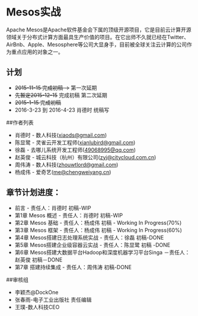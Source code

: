 Mesos实战
=======

Apache Mesos是Apache软件基金会下属的顶级开源项目，它是目前云计算开源领域关于分布式计算方面最具生产价值的项目。在它出师不久就已经在Twitter、AirBnb、Apple、Mesosphere等公司大显身手，目前被全球关注云计算的公司作为重点应用的对象之一。

## 计划

- ~~2015-11-15 完成初稿 ->~~ 第一次延期
- ~~先暂定2015-12-15~~ 完成初稿  第二次延期
- ~~2015-1-15 完成初稿~~
- 2016-3-23 到 2016-4-23 肖德时 统稿写

##作者列表

- 肖德时 - 数人科技(xiaods@gmail.com)
- 陈显鹭 - 灵雀云开发工程师(xianlubird@gmail.com)
- 徐磊 - 去哪儿系统开发工程师(49068995@qq.com)
- 赵英俊 - 城云科技（杭州）有限公司(zyj@citycloud.com.cn)
- 周伟涛 - 数人科技(zhouwtlord@gmail.com)
- 杨成伟 - 爱奇艺(me@chengweiyang.cn)


## 章节计划进度：

- 前言 - 责任人：肖德时  初稿-WIP
- 第1章 Mesos 概述 - 责任人：肖德时  初稿-WIP
- 第2章 Mesos 基础 - 责任人：杨成伟 初稿 - Working In Progress(70%)
- 第3章 Mesos 框架 - 责任人：杨成伟 初稿 - Working In Progress(60%)
- 第4章 Mesos搭建日志处理系统实战 - 责任人：徐磊 初稿-DONE
- 第5章 Mesos搭建企业级容器云实战 - 责任人：陈显鹭  初稿 -DONE
- 第6章 Mesos搭建大数据平台Hadoop和深度机器学习平台Singa －责任人：赵英俊 初稿－DONE
- 第7章 搭建持续集成 - 责任人：周伟涛 初稿-DONE


##审核组

- 李颖杰@DockOne
- 张春雨-电子工业出版社 责任编辑
- 王璞-数人科技CEO


